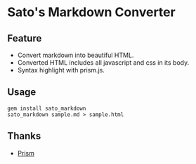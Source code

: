 Sato's Markdown Converter
===============================

## Feature

- Convert markdown into beautiful HTML.
- Converted HTML includes all javascript and css in its body.
- Syntax highlight with prism.js.


## Usage

```
gem install sato_markdown
sato_markdown sample.md > sample.html
```

## Thanks

- [Prism](https://prismjs.com/)
